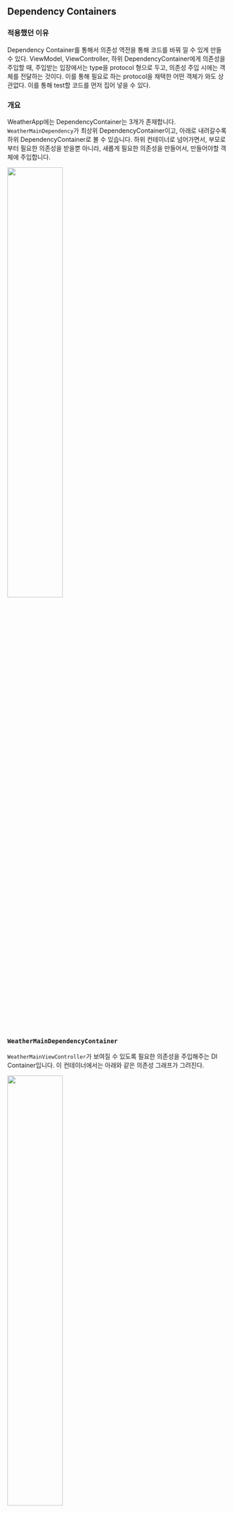 ## Dependency Containers 

### 적용했던 이유
Dependency Container를 통해서 의존성 역전을 통해 코드를 바꿔 낄 수 있게 만들 수 있다. ViewModel, ViewController, 하위 DependencyContainer에게 의존성을 주입할 때, 주입받는 입장에서는 type을 protocol 형으로 두고, 의존성 주입 시에는 객체를 전달하는 것이다. 이를 통해 필요로 하는 protocol을 채택한 어떤 객체가 와도 상관없다. 이를 통해 test할 코드를 먼저 집어 넣을 수 있다.


### 개요

WeatherApp에는 DependencyContainer는 3개가 존재합니다. `WeatherMainDependency`가 최상위 DependencyContainer이고, 아래로 내려갈수록 하위 DependencyContainer로 볼 수 있습니다. 하위 컨테이너로 넘어가면서, 부모로부터 필요한 의존성을 받을뿐 아니라, 새롭게 필요한 의존성을 만들어서, 만들어야할 객체에 주입합니다.

<img align="center" width="50%" height="50%" src="https://user-images.githubusercontent.com/69891604/152113481-4482caca-2496-4ca0-9d01-53f1688f70cc.png">


### `WeatherMainDependencyContainer`

`WeatherMainViewController`가 보여질 수 있도록 필요한 의존성을 주입해주는 DI Container입니다.  이 컨테이너에서는 아래와 같은 의존성 그래프가 그려진다. 

<img align="center" width="50%" height="50%" src=https://user-images.githubusercontent.com/69891604/152113505-8099fde7-a856-4e6f-9b26-8a51580f9eb4.png>


### `WeatherRepository`

<img align="center" width="90%" height="80%" src=https://user-images.githubusercontent.com/69891604/152113520-9b18e51b-01f5-4060-9e84-5847e90aae50.png>


Repository Pattern을 활용해서 `WeatherRepository` 를 사용하는 특정 객체(`WeatherMainViewModel`)이 데이터가 어디서 오는지 모르면서, 데이터를 fetch할 수 있게 만들었다. 

### `WeatherMainViewController`

<img align="center" width="80%" height="70%" src=https://user-images.githubusercontent.com/69891604/152113578-ccc62474-7327-427d-8f45-afe263ffcb35.png>


`WeatherMainViewController`는 `WeatherMainViewModel`, 이미지를 캐싱할수 있는  `ImageCache`, `WeatherDetailViewController`를 만들 수 있는 Factory Method를 의존성으로 가진다.  그리고 `WeatherMainViewModel`은 현재 날씨를 가져올 수 있는 `CurrentWeatherRepository`를 의존성으로 가진다. 

`WeatherMainViewModel`은 `CurrentWeatherRepository`에서 3초마다 데이터를 가져와서 현재 날씨를 계속 동기화한다. 이러한 동기화된 데이터를 `WeatherMainViewController`에서 아이콘을 보여줄 때, `ImageCache` 구현체를 활용해서 이미지를 캐싱을 사용했고, 그리고 `WeatherMainViewController`에서 `WeatherDetailViewController`로 화면전환이 필요할시, `WeatherDetailViewControllerFactory`를 사용해서 만들고 네이게이션을 활용해서 화면전환을 했다.


### `WeatherDetailDependencyContainer`

<img align="center" width="80%" height="70%" src=https://user-images.githubusercontent.com/69891604/152113636-00c43250-9132-4ff3-94d0-cfb9d7110025.png>


`WeatherMainViewController`에서 `WeatherDetailViewController`로 전환될 때, FactoryMethod로 인해서 `WeatherDetailDependencyContainer`가 생기고, 이를 통해서 `WeatherDetailViewController`와 관련된 모든 의존성 그래프가 그려지면서, 주입된다.

`WeatherDetailViewModel`에서도 역시 5초마다 Repository로부터 데이터를 받아오면서, `WeatherDetailViewController`의 UI를 저절로 변경시킨다. 

그리고 미래 날씨를 누르게 되면, Modal 형태로, `FutureWeatherViewController`를 띄우게 했다.


### `FutureWeatherDependencyContainer`

<img align="center" width="80%" height="70%" src=https://user-images.githubusercontent.com/69891604/152113696-1de663ad-730e-49a4-8384-04e6dd6cee36.png>


`FutureWeatherViewController`에서는 `FutureWeatherViewModel`을 의존, `FutureWeatherViewModel`은 `FutureWeatherRepository`를 의존한다. `FutureWeatherViewModel`에서는 `FutureWeatherViewController`에서 그려줄 꺽은선 그래프를 그리는 데 필요한 정보들을 정제해서 제공한다. 이 데이터는 `FutureWeatherTableViewCell`에 @IBOutlet으로 정의되어있는 lineChart에 바인딩된다. 

`FutureWeatherViewModel`은 다른 ViewModel과는 다르게 매 초마다 데이터를 요구하지않는다. 1분마다 현재 날짜와 미리캐싱한 데이터(viewModel에서 상태를 저장하고 있다.)를 비교한다. 그리고 만약 미리 캐싱한 데이터의 첫 데이터의 날짜 및 시간이, 현재 날짜 및 시간보다 늦을때, 즉 일기예보가 되지 않을떄 다시 데이터를 요청한다.
